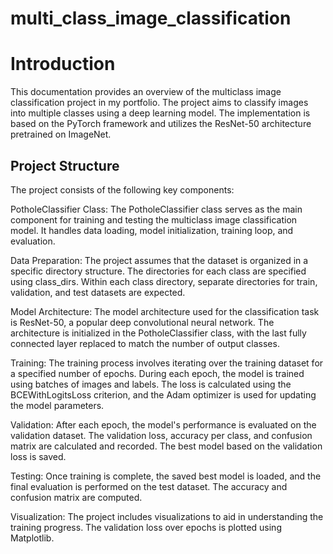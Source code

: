 # multi_class_image_classification


# Introduction

This documentation provides an overview of the multiclass image classification project in my portfolio. The project aims to classify images into multiple classes using a deep learning model. The implementation is based on the PyTorch framework and utilizes the ResNet-50 architecture pretrained on ImageNet.

## Project Structure

The project consists of the following key components:

PotholeClassifier Class: The PotholeClassifier class serves as the main component for training and testing the multiclass image classification model. It handles data loading, model initialization, training loop, and evaluation.

Data Preparation: The project assumes that the dataset is organized in a specific directory structure. The directories for each class are specified using class_dirs. Within each class directory, separate directories for train, validation, and test datasets are expected.

Model Architecture: The model architecture used for the classification task is ResNet-50, a popular deep convolutional neural network. The architecture is initialized in the PotholeClassifier class, with the last fully connected layer replaced to match the number of output classes.

Training: The training process involves iterating over the training dataset for a specified number of epochs. During each epoch, the model is trained using batches of images and labels. The loss is calculated using the BCEWithLogitsLoss criterion, and the Adam optimizer is used for updating the model parameters.

Validation: After each epoch, the model's performance is evaluated on the validation dataset. The validation loss, accuracy per class, and confusion matrix are calculated and recorded. The best model based on the validation loss is saved.

Testing: Once training is complete, the saved best model is loaded, and the final evaluation is performed on the test dataset. The accuracy and confusion matrix are computed.

Visualization: The project includes visualizations to aid in understanding the training progress. The validation loss over epochs is plotted using Matplotlib.

